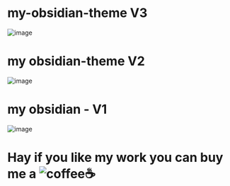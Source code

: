 # my-obsidian-theme V3
![image](https://user-images.githubusercontent.com/50992812/155570065-cc54f412-f0e5-4543-957a-edcfa04e5b56.png)

# my obsidian-theme V2

![image](https://user-images.githubusercontent.com/50992812/155573991-9265bea8-e177-4ee3-8bdb-50aebf66c6a9.jpg)

# my obsidian - V1

![image](https://user-images.githubusercontent.com/50992812/155574667-acf3c816-b3a1-4beb-9420-d3f6b8b478d2.jpg)


# Hay if you like my work you can buy me a ![coffee](https://www.buymeacoffee.com/pushon)☕
